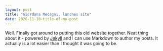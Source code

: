 ```yaml
---
layout: post
title: "Giordana Mecagni, lanches site"
date: 2020-11-10-title-of-my-post
---
```


Well. Finally got around to putting this old website together. Neat thing about it - powered by [Jekyll](http://jekyllrb.com) and I can use Markdown to author my posts. It actually is a lot easier than I thought it was going to be.
